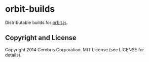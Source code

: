 # orbit-builds

Distributable builds for [orbit.js](https://github.com/orbitjs/orbit.js).

## Copyright and License

Copyright 2014 Cerebris Corporation. MIT License (see LICENSE for details).
